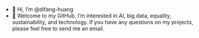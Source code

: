 - 👋 Hi, I’m @difang-huang
- 👀 Welcome to my GitHub. I’m interested in AI, big data, equality, sustainability, and technology. If you have any questions on my projects, please feel free to send me an email.

<!---
difang-huang/difang-huang is a ✨ special ✨ repository because its `README.md` (this file) appears on your GitHub profile.
You can click the Preview link to take a look at your changes.
--->
